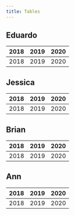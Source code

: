 ```yaml
---
title: Tables
---
```


## Eduardo

| 2018 | 2019 | 2020 |
| --- | --- | --- |
| 2018 | 2019 | 2020 |

## Jessica

| 2018 | 2019 | 2020 |
| --- | --- | --- |
| 2018 | 2019 | 2020 |

## Brian

| 2018 | 2019 | 2020 |
| --- | --- | --- |
| 2018 | 2019 | 2020 |

## Ann

| 2018 | 2019 | 2020 |
| --- | --- | --- |
| 2018 | 2019 | 2020 |



